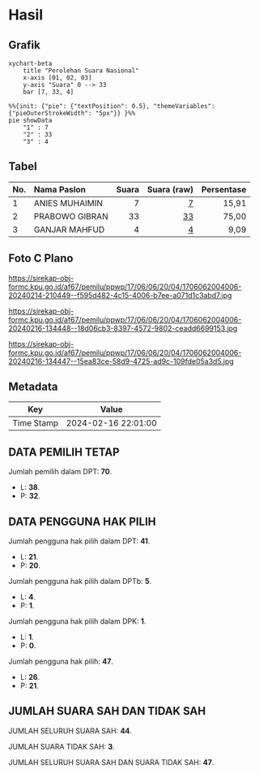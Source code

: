 # Hasil

## Grafik

```mermaid
xychart-beta
    title "Perolehan Suara Nasional"
    x-axis [01, 02, 03]
    y-axis "Suara" 0 --> 33
    bar [7, 33, 4]
```

```mermaid
%%{init: {"pie": {"textPosition": 0.5}, "themeVariables": {"pieOuterStrokeWidth": "5px"}} }%%
pie showData
    "1" : 7
    "2" : 33
    "3" : 4
```

## Tabel

| No. | Nama Paslon    | Suara | Suara (raw) | Persentase |
|:--- |:-------------- | -----:| -----------:| ----------:|
| 1   | ANIES MUHAIMIN | 7     | [7][p-1]    | 15,91      |
| 2   | PRABOWO GIBRAN | 33    | [33][p-2]   | 75,00      |
| 3   | GANJAR MAHFUD  | 4     | [4][p-3]    | 9,09       |


[p-1]: https://github.com/gigit-pemilu/pemilu-2024/blob/main/pilpres/hitung-suara/sub/17-bengkulu/sub/06-muko-muko/sub/06-malin-deman/sub/2004-gajah-makmur/sub/006-tps/sub/paslon-1.txt
[p-2]: https://github.com/gigit-pemilu/pemilu-2024/blob/main/pilpres/hitung-suara/sub/17-bengkulu/sub/06-muko-muko/sub/06-malin-deman/sub/2004-gajah-makmur/sub/006-tps/sub/paslon-2.txt
[p-3]: https://github.com/gigit-pemilu/pemilu-2024/blob/main/pilpres/hitung-suara/sub/17-bengkulu/sub/06-muko-muko/sub/06-malin-deman/sub/2004-gajah-makmur/sub/006-tps/sub/paslon-3.txt

## Foto C Plano

https://sirekap-obj-formc.kpu.go.id/af67/pemilu/ppwp/17/06/06/20/04/1706062004006-20240214-210449--f595d482-4c15-4006-b7ee-a071d1c3abd7.jpg

https://sirekap-obj-formc.kpu.go.id/af67/pemilu/ppwp/17/06/06/20/04/1706062004006-20240216-134448--18d06cb3-8397-4572-9802-ceadd6699153.jpg

https://sirekap-obj-formc.kpu.go.id/af67/pemilu/ppwp/17/06/06/20/04/1706062004006-20240216-134447--15ea83ce-58d9-4725-ad9c-109fde05a3d5.jpg


## Metadata

| Key        | Value               |
| ---------- | ------------------- |
| Time Stamp | 2024-02-16 22:01:00 |


## DATA PEMILIH TETAP

Jumlah pemilih dalam DPT: **70**.
 * L: **38**.
 * P: **32**.

## DATA PENGGUNA HAK PILIH

Jumlah pengguna hak pilih dalam DPT: **41**.
 * L: **21**.
 * P: **20**.

Jumlah pengguna hak pilih dalam DPTb: **5**.
 * L: **4**.
 * P: **1**.

Jumlah pengguna hak pilih dalam DPK: **1**.
 * L: **1**.
 * P: **0**.

Jumlah pengguna hak pilih: **47**.
 * L: **26**.
 * P: **21**.

## JUMLAH SUARA SAH DAN TIDAK SAH

JUMLAH SELURUH SUARA SAH: **44**.

JUMLAH SUARA TIDAK SAH: **3**.

JUMLAH SELURUH SUARA SAH DAN SUARA TIDAK SAH: **47**.


